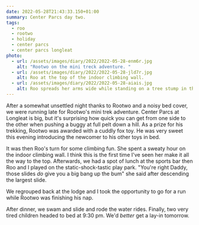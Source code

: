 ```yaml
---
date: 2022-05-28T21:43:33.150+01:00
summary: Center Parcs day two.
tags:
  - roo
  - rootwo
  - holiday
  - center parcs
  - center parcs longleat
photo:
  - url: /assets/images/diary/2022/2022-05-28-enm6r.jpg
    alt: "Rootwo on the mini treck adventure. "
  - url: /assets/images/diary/2022/2022-05-28-jld7r.jpg
    alt: Roo at the top of the indoor climbing wall.
  - url: /assets/images/diary/2022/2022-05-28-aiais.jpg
    alt: Roo spreads her arms wide while standing on a tree stump in the forest.
---
```

After a somewhat unsettled night thanks to Rootwo and a noisy bed cover, we were running late for Rootwo's mini trek adventure. Center Parcs at Longleat is big, but it's surprising how quick you can get from one side to the other when pushing a buggy at full pelt down a hill. As a prize for his trekking, Rootwo was awarded with a cuddly fox toy. He was very sweet this evening introducing the newcomer to his other toys in bed.

It was then Roo's turn for some climbing fun. She spent a sweaty hour on the indoor climbing wall. I think this is the first time I've seen her make it all the way to the top. Afterwards, we had a spot of lunch at the sports bar then Roo and I played on the static-shock-tastic play park. "You're right Daddy, those slides *do* give you a big bang up the bum" she said after descending the largest slide.

We regrouped back at the lodge and I took the opportunity to go for a run while Rootwo was finishing his nap. 

After dinner, we swam and slide and rode the water rides. Finally, two very tired children headed to bed at 9:30 pm. We'd *better* get a lay-in tomorrow. 
